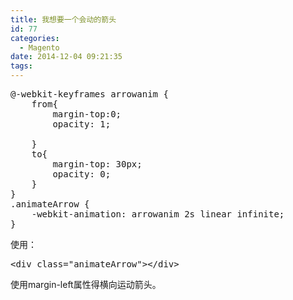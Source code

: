 ```yaml
---
title: 我想要一个会动的箭头
id: 77
categories:
  - Magento
date: 2014-12-04 09:21:35
tags:
---
```


<pre class="lang:default decode:true">@-webkit-keyframes arrowanim {
    from{
        margin-top:0;
        opacity: 1;

    }
    to{
        margin-top: 30px;
        opacity: 0;
    }
}
.animateArrow {
    -webkit-animation: arrowanim 2s linear infinite;
}</pre>
使用：
<pre class="lang:default decode:true ">&lt;div class="animateArrow"&gt;&lt;/div&gt;</pre>
使用margin-left属性得横向运动箭头。